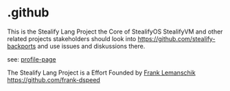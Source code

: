 # .github
This is the Stealify Lang Project the Core of StealifyOS StealifyVM and other related projects stakeholders should look into https://github.com/stealify-backports and use issues and diskussions there.

see: [profile-page](/profile)

The Stealify Lang Project is a Effort Founded by [Frank Lemanschik](https://github.com/frank-dspeed) https://github.com/frank-dspeed
